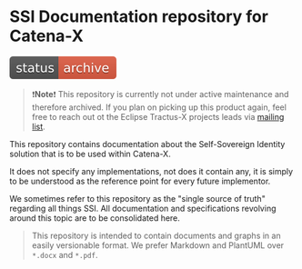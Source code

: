 # SSI Documentation repository for Catena-X

[![status: archive](https://github.com/GIScience/badges/raw/master/status/archive.svg)](https://github.com/GIScience/badges#archive)

>❗**Note**❗
> This repository is currently not under active maintenance and therefore archived. If you plan on picking up this product again, feel free to reach out ot the Eclipse Tractus-X projects leads via [mailing list](https://accounts.eclipse.org/mailing-list/tractusx-dev).

This repository contains documentation about the Self-Sovereign Identity solution that is to be used within Catena-X.

It does not specify any implementations, not does it contain any, it is simply to be understood as the reference point for every future implementor.

We sometimes refer to this repository as the "single source of truth" regarding all things SSI. All documentation and specifications revolving around this topic are to be consolidated here.

> This repository is intended to contain documents and graphs in an easily versionable format. We prefer Markdown and PlantUML over `*.docx` and `*.pdf`.
